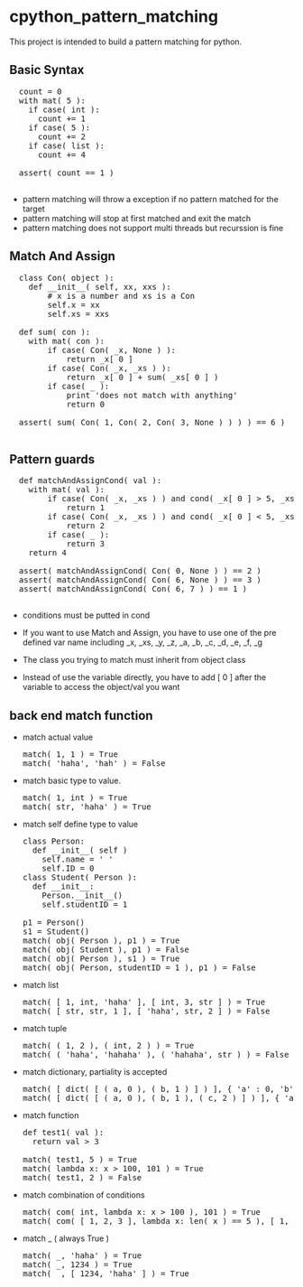 # cpython_pattern_matching
This project is intended to build a pattern matching for python.

## Basic Syntax
  <pre>
  count = 0
  with mat( 5 ):
    if case( int ):
      count += 1
    if case( 5 ):
      count += 2
    if case( list ):
      count += 4
      
  assert( count == 1 )
  </pre>
* pattern matching will throw a exception if no pattern matched for the target
* pattern matching will stop at first matched and exit the match
* pattern matching does not support multi threads but recurssion is fine

## Match And Assign
  <pre>
  class Con( object ):
    def __init__( self, xx, xxs ):
        # x is a number and xs is a Con
        self.x = xx
        self.xs = xxs

  def sum( con ):
    with mat( con ):
        if case( Con( _x, None ) ):
            return _x[ 0 ]
        if case( Con( _x, _xs ) ):
            return _x[ 0 ] + sum( _xs[ 0 ] )
        if case( _ ):
            print 'does not match with anything'
            return 0
            
  assert( sum( Con( 1, Con( 2, Con( 3, None ) ) ) ) == 6 )
  </pre>

## Pattern guards
  <pre>
  def matchAndAssignCond( val ):
    with mat( val ):
        if case( Con( _x, _xs ) ) and cond( _x[ 0 ] > 5, _xs[ 0 ] != None ):
            return 1
        if case( Con( _x, _xs ) ) and cond( _x[ 0 ] < 5, _xs[ 0 ] == None ):
            return 2
        if case( _ ):
            return 3
    return 4

  assert( matchAndAssignCond( Con( 0, None ) ) == 2 )
  assert( matchAndAssignCond( Con( 6, None ) ) == 3 )
  assert( matchAndAssignCond( Con( 6, 7 ) ) == 1 )
  </pre>
  * conditions must be putted in cond
  

* If you want to use Match and Assign, you have to use one of the pre defined var name including _x, _xs, _y, _z, _a, _b, _c, _d, _e, _f, _g
* The class you trying to match must inherit from object class
* Instead of use the variable directly, you have to add [ 0 ] after the variable to access the object/val you want

## back end match function
* match actual value
  <pre>
  match( 1, 1 ) = True
  match( 'haha', 'hah' ) = False
  </pre>
* match basic type to value. <br />
  <pre>
  match( 1, int ) = True
  match( str, 'haha' ) = True
  </pre>
* match self define type to value<br />
  <pre>
  class Person:
    def __init__( self )
      self.name = ' '
      self.ID = 0
  class Student( Person ):
    def __init__:
      Person.__init__()
      self.studentID = 1   
      
  p1 = Person()
  s1 = Student()
  match( obj( Person ), p1 ) = True
  match( obj( Student ), p1 ) = False
  match( obj( Person ), s1 ) = True
  match( obj( Person, studentID = 1 ), p1 ) = False
  </pre>
* match list
  <pre>
  match( [ 1, int, 'haha' ], [ int, 3, str ] ) = True
  match( [ str, str, 1 ], [ 'haha', str, 2 ] ) = False
  </pre>
* match tuple
  <pre>
  match( ( 1, 2 ), ( int, 2 ) ) = True
  match( ( 'haha', 'hahaha' ), ( 'hahaha', str ) ) = False
  </pre>
* match dictionary, partiality is accepted
  <pre>
  match( [ dict( [ ( a, 0 ), ( b, 1 ) ] ) ], { 'a' : 0, 'b' : 1, 'c' : 2 } ) = True
  match( [ dict( [ ( a, 0 ), ( b, 1 ), ( c, 2 ) ] ) ], { 'a' : 0, 'b' : 1} ]) = False
  </pre>
* match function
  <pre>
  def test1( val ):
    return val > 3
    
  match( test1, 5 ) = True
  match( lambda x: x > 100, 101 ) = True
  match( test1, 2 ) = False
  </pre>
* match combination of conditions
  <pre>
  match( com( int, lambda x: x > 100 ), 101 ) = True
  match( com( [ 1, 2, 3 ], lambda x: len( x ) == 5 ), [ 1, 2, 3 ] ) = False
  </pre>
* match _ ( always True )
  <pre>
  match( _, 'haha' ) = True
  match( _, 1234 ) = True
  match( _, [ 1234, 'haha' ] ) = True
  </pre>
